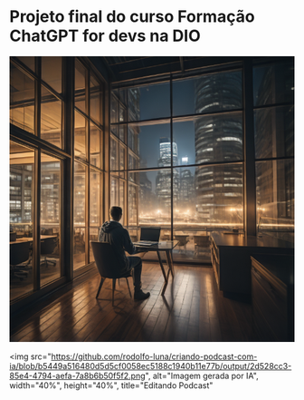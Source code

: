 # Projeto final do curso Formação ChatGPT for devs na DIO

![capa gerada por ia](output/2d528cc3-85e4-4794-aefa-7a8b6b50f5f2.png)


<img src="https://github.com/rodolfo-luna/criando-podcast-com-ia/blob/b5449a516480d5d5cf0058ec5188c1940b11e77b/output/2d528cc3-85e4-4794-aefa-7a8b6b50f5f2.png", alt="Imagem gerada por IA", width="40%", height="40%", title="Editando Podcast"

